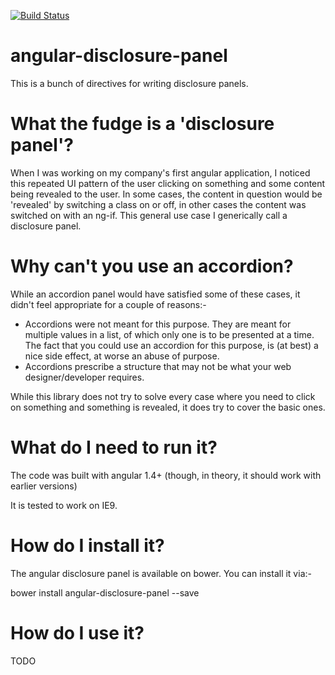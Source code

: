 [![Build Status](https://travis-ci.org/KamBha/angular-disclosure-panel.svg?branch=master)](https://travis-ci.org/KamBha/angular-disclosure-panel)

# angular-disclosure-panel

This is a bunch of directives for writing disclosure panels.

# What the fudge is a 'disclosure panel'?
When I was working on my company's first angular application, I noticed this repeated UI pattern of the user clicking on something and some content being revealed to the user.  In some cases, the content in question would be 'revealed' by switching a class on or off, in other cases the content was switched on with an ng-if.  This general use case I generically call a disclosure panel.

# Why can't you use an accordion?
While an accordion panel would have satisfied some of these cases, it didn't feel appropriate for a couple of reasons:-
- Accordions were not meant for this purpose.  They are meant for multiple values in a list, of which only one is to be presented at a time.  The fact that you could use an accordion for this purpose, is (at best) a nice side effect, at worse an abuse of purpose.
- Accordions prescribe a structure that may not be what your web designer/developer requires.

While this library does not try to solve every case where you need to click on something and something is revealed, it does try to cover the basic ones.

# What do I need to run it?
The code was built with angular 1.4+ (though, in theory, it should work with earlier versions)

It is tested to work on IE9.

# How do I install it?
The angular disclosure panel is available on bower.  You can install it via:-

bower install angular-disclosure-panel --save

# How do I use it?
TODO

